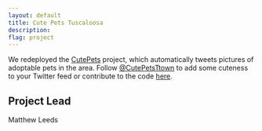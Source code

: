 ```yaml
---
layout: default
title: Cute Pets Tuscaloosa
description: 
flag: project
---
```


We redeployed the [CutePets](https://github.com/codeforamerica/CutePets) project, which automatically tweets pictures of adoptable pets in the area. Follow [@CutePetsTtown](https://twitter.com/CutePetsTtown) to add some cuteness to your Twitter feed or contribute to the code [here](https://github.com/CodeforTuscaloosa/CutePets).

Project Lead
------------

Matthew Leeds
